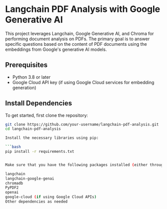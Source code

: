 # Langchain PDF Analysis with Google Generative AI

This project leverages Langchain, Google Generative AI, and Chroma for performing document analysis on PDFs. The primary goal is to answer specific questions based on the content of PDF documents using the embeddings from Google's generative AI models.

## **Prerequisites**

- Python 3.8 or later
- Google Cloud API key (if using Google Cloud services for embedding generation)

## **Install Dependencies**

To get started, first clone the repository:

```bash
git clone https://github.com/your-username/langchain-pdf-analysis.git
cd langchain-pdf-analysis

Install the necessary libraries using pip:

```bash
pip install -r requirements.txt


Make sure that you have the following packages installed (either through a requirements.txt file or manually):

langchain
langchain-google-genai
chromadb
PyPDF2
openai
google-cloud (if using Google Cloud APIs)
Other dependencies as needed

